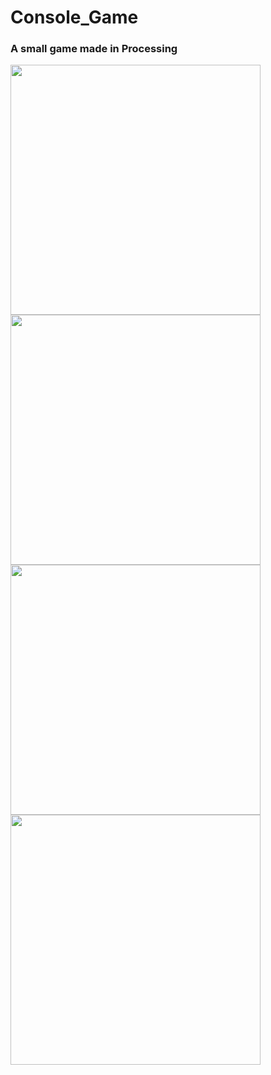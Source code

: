 # Console_Game
### A small game made in Processing
<img src="https://github.com/jimmyadg/Console_Game/blob/master/console_game/screenshots/1.png" width="400">
<img src="https://github.com/jimmyadg/Console_Game/blob/master/console_game/screenshots/2.png" width="400">
<img src="https://github.com/jimmyadg/Console_Game/blob/master/console_game/screenshots/3.png" width="400">
<img src="https://github.com/jimmyadg/Console_Game/blob/master/console_game/screenshots/4.png" width="400">



